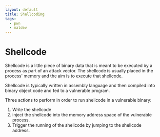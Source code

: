 ```yaml
---
layout: default
title: Shellcoding
tags:
  - pwn
  - maldev
---
```

# Shellcode
Shellcode is a little piece of binary data that is meant to be executed by a process as part of an attack vector. The shellcode is usually placed in the process' memory and the aim is to execute that shellcode.

Shellcode is typically written in assembly language and then compiled into binary object code and fed to a vulnerable program. 

Three actions to perform in order to run shellcode in a vulnerable binary:
1. Write the shellcode
2. inject the shellcode into the memory address space of the vulnerable process.
3. Trigger the running of the shellcode by jumping to the shellcode address.

